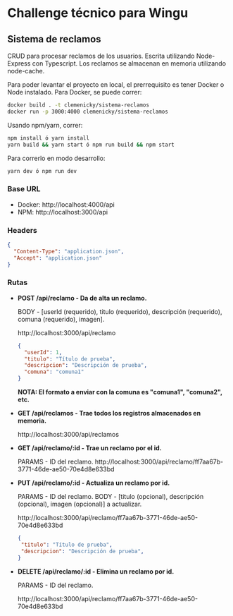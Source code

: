 # Challenge técnico para Wingu
## Sistema de reclamos

CRUD para procesar reclamos de los usuarios. Escrita utilizando Node-Express con Typescript. Los reclamos se almacenan en memoria utilizando node-cache.

Para poder levantar el proyecto en local, el prerrequisito es tener Docker o Node instalado.
Para Docker, se puede correr:

``` bash
docker build . -t clemenicky/sistema-reclamos
docker run -p 3000:4000 clemenicky/sistema-reclamos
```

Usando npm/yarn, correr:

``` bash
npm install ó yarn install
yarn build && yarn start ó npm run build && npm start
```
Para correrlo en modo desarrollo:

```bash
yarn dev ó npm run dev
```

### Base URL
- Docker: http://localhost:4000/api
- NPM: http://localhost:3000/api

### Headers

``` json
{
  "Content-Type": "application.json",
  "Accept": "application.json"
}
```
### Rutas

- **POST /api/reclamo - Da de alta un reclamo.**

  BODY - [userId (requerido), titulo (requerido), descripción (requerido), comuna (requerido), imagen].

  http://localhost:3000/api/reclamo

  ```json
  {
    "userId": 1,
    "titulo": "Título de prueba",
    "descripcion": "Descripción de prueba",
    "comuna": "comuna1"
  }
  ```

  **NOTA: El formato a enviar con la comuna es "comuna1", "comuna2", etc.**

- **GET /api/reclamos - Trae todos los registros almacenados en memoria.**

  http://localhost:3000/api/reclamos

- **GET /api/reclamo/:id - Trae un reclamo por el id.**

  PARAMS - ID del reclamo.
  http://localhost:3000/api/reclamo/ff7aa67b-3771-46de-ae50-70e4d8e633bd

- **PUT /api/reclamo/:id - Actualiza  un reclamo por id.**

  PARAMS - ID del reclamo.
  BODY - [titulo (opcional), descripción (opcional), imagen (opcional)] a actualizar.

  http://localhost:3000/api/reclamo/ff7aa67b-3771-46de-ae50-70e4d8e633bd

   ```json
  {
    "titulo": "Título de prueba",
    "descripcion": "Descripción de prueba",
  }
  ```

- **DELETE /api/reclamo/:id - Elimina un reclamo por id.**

  PARAMS - ID del reclamo.

  http://localhost:3000/api/reclamo/ff7aa67b-3771-46de-ae50-70e4d8e633bd

